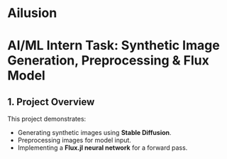 # Ailusion

# AI/ML Intern Task: Synthetic Image Generation, Preprocessing & Flux Model

## **1. Project Overview**
This project demonstrates:
- Generating synthetic images using **Stable Diffusion**.
- Preprocessing images for model input.
- Implementing a **Flux.jl neural network** for a forward pass.
